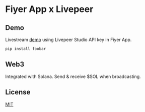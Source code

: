 # Fiyer App x Livepeer

## Demo

Livestream [demo](https://fiyer.app/demo/demo.mp4) using Livepeer Studio API key in Fiyer App.

```bash
pip install foobar
```

## Web3
Integrated with Solana. Send & receive $SOL when broadcasting.

## License
[MIT](https://choosealicense.com/licenses/mit/)
